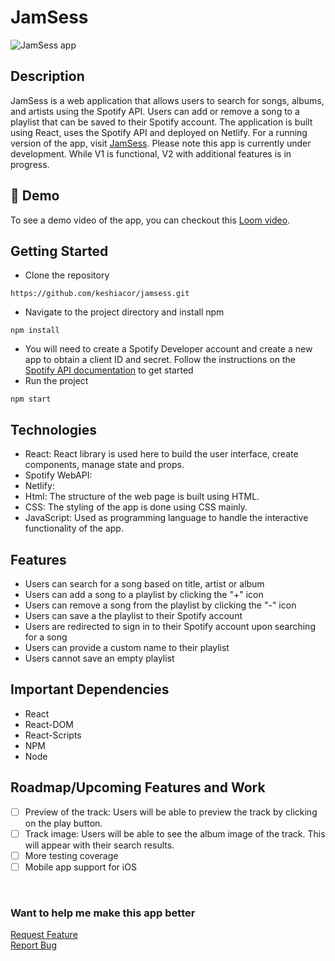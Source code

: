 # JamSess

![JamSess app](https://github.com/keshiacor/jamsess/blob/main/src/JamSess.png)

## Description

JamSess is a web application that allows users to search for songs, albums, and artists using the Spotify API. Users can add or remove a song to a playlist that can be saved to their Spotify account. The application is built using React, uses the Spotify API and deployed on Netlify.
For a running version of the app, visit [JamSess](https://jamsess.netlify.app/).
Please note this app is currently under development. While V1 is functional, V2 with additional features is in progress.

## 🌟 Demo
To see a demo video of the app, you can checkout this [Loom video](https://www.loom.com/share/582f6ad357484d099640dd1c6266b21b).


## Getting Started

- Clone the repository

```
https://github.com/keshiacor/jamsess.git
```

- Navigate to the project directory and install npm 

```
npm install
```

- You will need to create a Spotify Developer account and create a new app to obtain a client ID and secret. Follow the instructions on the [Spotify API documentation](https://developer.spotify.com/documentation/web-api/concepts/apps) to get started
- Run the project

```
npm start
```
## Technologies

- React: React library is used here to build the user interface, create components, manage state and props.
- Spotify WebAPI:
- Netlify:
- Html: The structure of the web page is built using HTML.
- CSS: The styling of the app is done using CSS mainly.
- JavaScript: Used as programming language to handle the interactive functionality of the app.
  
## Features

- Users can search for a song based on title, artist or album
- Users can add a song to a playlist by clicking the "+" icon
- Users can remove a song from the playlist by clicking the "-" icon
- Users can save a the playlist to their Spotify account
- Users are redirected to sign in to their Spotify account upon searching for a song
- Users can provide a custom name to their playlist
- Users cannot save an empty playlist

## Important Dependencies

- React
- React-DOM
- React-Scripts
- NPM
- Node

## Roadmap/Upcoming Features and Work

- [ ] Preview of the track: Users will be able to preview the track by clicking on the play button.
- [ ] Track image: Users will be able to see the album image of the track. This will appear with their search results.
- [ ] More testing coverage
- [ ] Mobile app support for iOS

<div>
   <p align="left">
    <br />
     <h3>Want to help me make this app better</h3>
    <a href="https://github.com/keshiacor/todolist/issues/new?template=feature_request.md">Request Feature</a>
     <br/>
    <a href="https://github.com/keshiacor/todolist/issues/new?template=bug_report.md">Report Bug</a>
  </p>
</div>
